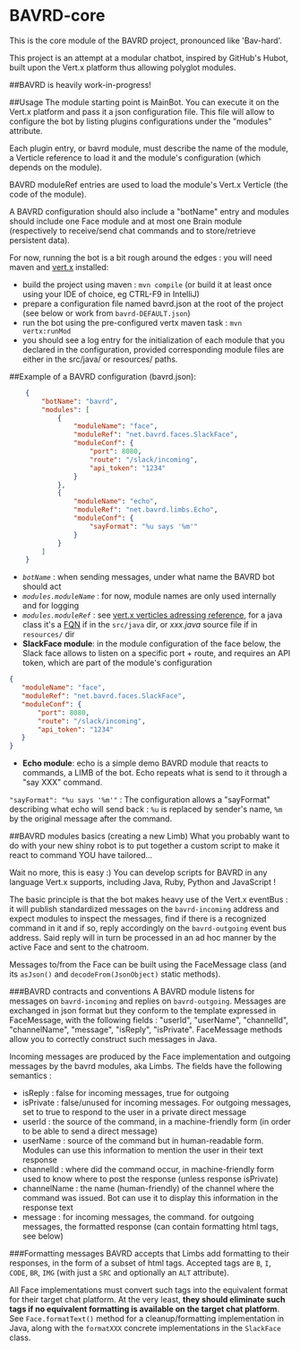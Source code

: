 # BAVRD-core
This is the core module of the BAVRD project, pronounced like 'Bav-hard'.

This project is an attempt at a modular chatbot, inspired by GitHub's Hubot, built upon the Vert.x platform thus allowing polyglot modules.

##BAVRD is heavily work-in-progress!

##Usage
The module starting point is MainBot. You can execute it on the Vert.x platform and pass it a json configuration file.
This file will allow to configure the bot by listing plugins configurations under the "modules" attribute.

Each plugin entry, or bavrd module, must describe the name of the module, a Verticle reference to load it and the module's configuration (which depends on the module).

BAVRD moduleRef entries are used to load the module's Vert.x Verticle (the code of the module).

A BAVRD configuration should also include a "botName" entry and modules should include one Face module and at most one Brain module (respectively to receive/send chat commands and to store/retrieve persistent data).

For now, running the bot is a bit rough around the edges : you will need maven and [vert.x](http://vertx.io/install.html) installed:
 - build the project using maven : `mvn compile` (or build it at least once using your IDE of choice, eg CTRL-F9 in IntelliJ)
 - prepare a configuration file named bavrd.json at the root of the project (see below or work from `bavrd-DEFAULT.json`)
 - run the bot using the pre-configured vertx maven task : `mvn vertx:runMod`
 - you should see a log entry for the initialization of each module that you declared in the configuration, provided corresponding module files are either in the src/java/ or resources/ paths.

##Example of a BAVRD configuration (bavrd.json):

```JSON
    {
        "botName": "bavrd",
        "modules": [
            {
                "moduleName": "face",
                "moduleRef": "net.bavrd.faces.SlackFace",
                "moduleConf": {
                    "port": 8080,
                    "route": "/slack/incoming",
                    "api_token": "1234"
                }
            },
            {
                "moduleName": "echo",
                "moduleRef": "net.bavrd.limbs.Echo",
                "moduleConf": {
                    "sayFormat": "%u says '%m'"
                }
            }
        ]
    }
```

 - *`botName`* : when sending messages, under what name the BAVRD bot should act
 - *`modules.moduleName`* : for now, module names are only used internally and for logging
 - *`modules.moduleRef`* : see [vert.x verticles adressing reference](http://vertx.io/manual.html#running-vertx), for a java class it's a [FQN](# "Fully Qualified Name") if in the `src/java` dir, or *xxx.java* source file if in `resources/` dir
 - **SlackFace module**:
 in the module configuration of the face below, the Slack face allows to listen on a specific port + route, and requires an API token, which are part of the module's configuration

```JSON
{
   "moduleName": "face",
   "moduleRef": "net.bavrd.faces.SlackFace",
   "moduleConf": {
       "port": 8080,
       "route": "/slack/incoming",
       "api_token": "1234"
   }
}
```

 - **Echo module**: echo is a simple demo BAVRD module that reacts to commands, a LIMB of the bot. Echo repeats what is send to it through a "say XXX" command.

 `"sayFormat": "%u says '%m'"` : The configuration allows a "sayFormat" describing what echo will send back : `%u` is replaced by sender's name, `%m` by the original message after the command.

##BAVRD modules basics (creating a new Limb)
What you probably want to do with your new shiny robot is to put together a custom script to make it react to command YOU have tailored...

Wait no more, this is easy :) You can develop scripts for BAVRD in any language Vert.x supports, including Java, Ruby, Python and JavaScript !

The basic principle is that the bot makes heavy use of the Vert.x eventBus : it will publish standardized messages on the `bavrd-incoming` address and expect modules to inspect the messages, find if there is a recognized command in it and if so, reply accordingly on the `bavrd-outgoing` event bus address. Said reply will in turn be processed in an ad hoc manner by the active Face and sent to the chatroom.

Messages to/from the Face can be built using the FaceMessage class (and its `asJson()` and `decodeFrom(JsonObject)` static methods).

###BAVRD contracts and conventions
A BAVRD module listens for messages on `bavrd-incoming` and replies on `bavrd-outgoing`. Messages are exchanged in json format but they conform to the template expressed in FaceMessage, with the following fields : "userId", "userName", "channelId", "channelName", "message", "isReply", "isPrivate". FaceMessage methods allow you to correctly construct such messages in Java.

Incoming messages are produced by the Face implementation and outgoing messages by the bavrd modules, aka Limbs. The fields have the following semantics :
 - isReply : false for incoming messages, true for outgoing
 - isPrivate : false/unused for incoming messages. For outgoing messages, set to true to respond to the user in a private direct message
 - userId : the source of the command, in a machine-friendly form (in order to be able to send a direct message)
 - userName : source of the command but in human-readable form. Modules can use this information to mention the user in their text response
 - channelId : where did the command occur, in machine-friendly form used to know where to post the response (unless response isPrivate)
 - channelName : the name (human-friendly) of the channel where the command was issued. Bot can use it to display this information in the response text
 - message : for incoming messages, the command. for outgoing messages, the formatted response (can contain formatting html tags, see below)

###Formatting messages
BAVRD accepts that Limbs add formatting to their responses, in the form of a subset of html tags. Accepted tags are `B`, `I`, `CODE`, `BR`, `IMG` (with just a `SRC` and optionally an `ALT` attribute).

All Face implementations must convert such tags into the equivalent format for their target chat platform. At the very least, **they should eliminate such tags if no equivalent formatting is available on the target chat platform**. See `Face.formatText()` method for a cleanup/formatting implementation in Java, along with the `formatXXX` concrete implementations in the `SlackFace` class.